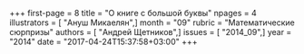+++
first-page = 8
title = "О книге с большой буквы"
npages = 4
illustrators = [ "Ануш Микаелян",]
month = "09"
rubric = "Математические сюрпризы"
authors = [ "Андрей Щетников",]
issues = [ "2014_09",]
year = "2014"
date = "2017-04-24T15:37:58+03:00"
+++
